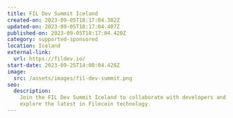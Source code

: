 ```yaml
---
title: FIL Dev Summit Iceland
created-on: 2023-09-05T18:17:04.382Z
updated-on: 2023-09-05T18:17:04.407Z
published-on: 2023-09-05T18:17:04.420Z
category: supported-sponsored
location: Iceland
external-link:
  url: https://fildev.io/
start-date: 2023-09-25T14:00:04.428Z
image:
  src: /assets/images/fil-dev-summit.png
seo:
  description:
    Join the FIL Dev Summit Iceland to collaborate with developers and
    explore the latest in Filecoin technology.
---
```

